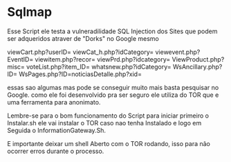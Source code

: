 # Sqlmap

Esse Script ele testa a vulneradilidade SQL Injection dos Sites que podem ser adqueridos atraver de "Dorks" no Google mesmo 

viewCart.php?userID=
viewCat_h.php?idCategory=
viewevent.php?EventID=
viewitem.php?recor=
viewPrd.php?idcategory=
ViewProduct.php?misc=
voteList.php?item_ID=
whatsnew.php?idCategory=
WsAncillary.php?ID=
WsPages.php?ID=noticiasDetalle.php?xid=

essas sao algumas mas pode se conseguir muito mais basta pesquisar no Google.
como ele foi desenvolvido pra ser seguro ele utiliza do TOR que e uma ferramenta para anonimato.

Lembre-se para o bom funcionamento do Script para iniciar primeiro o Instalar.sh ele vai instalar o TOR caso nao tenha Instalado
e logo em Seguida o InformationGateway.Sh.

E importante deixar um shell Aberto com o TOR rodando, isso para não ocorrer erros durante o processo.
